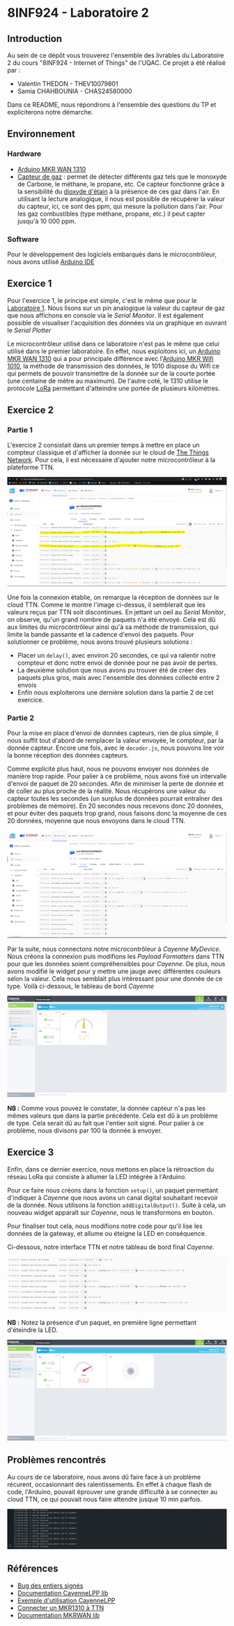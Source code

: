 # 8INF924 - Laboratoire 2
## Introduction
Au sein de ce dépôt vous trouverez l'ensemble des livrables du Laboratoire 2 du cours "8INF924 - Internet of Things" de l'UQAC. Ce projet a été réalisé par :

* Valentin THEDON - THEV10079801
* Samia CHAHBOUNIA - CHAS24580000

Dans ce README, nous répondrons à l'ensemble des questions du TP et expliciterons notre démarche.

## Environnement

### Hardware
* [Arduino MKR WAN 1310](https://docs.arduino.cc/hardware/mkr-wan-1310)
* [Capteur de gaz](https://wiki.dfrobot.com/Analog_Gas_Sensor_MQ9__SKU_SEN0134) : permet de détecter différents gaz tels que le monoxyde de Carbone, le méthane, le propane, etc. Ce capteur fonctionne grâce à la sensibilité du [dioxyde d'étain](https://fr.wikipedia.org/wiki/Dioxyde_d%27%C3%A9tain) à la présence de ces gaz dans l'air. En utilisant la lecture analogique, il nous est possible de récupérer la valeur du capteur, ici, ce sont des ppm, qui mesure la pollution dans l'air. Pour les gaz combustibles (type méthane, propane, etc.) il peut capter jusqu'à 10 000 ppm.
### Software
Pour le développement des logiciels embarqués dans le microcontrôleur, nous avons utilisé [Arduino IDE](https://wiki-content.arduino.cc/en/software)

## Exercice 1
Pour l'exercice 1, le principe est simple, c'est le même que pour le [Laboratoire 1](https://github.com/valentinthedon/8inf924_IoT_Lab1). Nous lisons sur un pin analogique la valeur du capteur de gaz que nous affichons en console via le *Serial Monitor*. Il est également possible de visualiser l'acquisition des données via un graphique en ouvrant le *Serial Plotter*

Le microcontrôleur utilisé dans ce laboratoire n'est pas le même que celui utilisé dans le premier laboratoire. En effet, nous exploitons ici, un [Arduino MKR WAN 1310](https://docs.arduino.cc/hardware/mkr-wan-1310) qui a pour principale différence avec l'[Arduino MKR Wifi 1010](https://docs.arduino.cc/hardware/mkr-wifi-1010), la méthode de transmission des données, le 1010 dispose du Wifi ce qui permets de pouvoir transmettre de la donnée sur de la courte portée (une centaine de mètre au maximum). De l'autre coté, le 1310 utilise le protocole [LoRa](https://lora-alliance.org/) permettant d'atteindre une portée de plusieurs kilomètres.

## Exercice 2

### Partie 1

L'exercice 2 consistait dans un premier temps à mettre en place un compteur classique et d'afficher la donnée sur le cloud de [The Things Network](https://nam1.cloud.thethings.network/). Pour cela, il est nécessaire d'ajouter notre microcontrôleur à la plateforme TTN.

![Affichage TTN de la reception du compteur](/exo2-1_TTN.PNG)

Une fois la connexion établie, on remarque la réception de données sur le cloud TTN. Comme le montre l'image ci-dessus, il semblerait que les valeurs reçus par TTN soit discontinues. En jettant un oeil au *Serial Monitor*, on observe, qu'un grand nombre de paquets n'a été envoyé. Cela est dû aux limites du microcontrôleur ainsi qu'à sa méthode de transmission, qui limite la bande passante et la cadence d'envoi des paquets. Pour solutionner ce problème, nous avons trouvé plusieurs solutions : 
* Placer un `delay()`, avec environ 20 secondes, ce qui va ralentir notre compteur et donc notre envoi de donnée pour ne pas avoir de pertes.
* La deuxième solution que nous avons pu trouver été de créer des paquets plus gros, mais avec l'ensemble des données collecté entre 2 envois
* Enfin nous exploiterons une dernière solution dans la partie 2 de cet exercice.

### Partie 2

Pour la mise en place d'envoi de données capteurs, rien de plus simple, il nous suffit tout d'abord de remplacer la valeur envoyée, le compteur, par la donnée capteur. Encore une fois, avec le `decoder.js`, nous pouvons lire voir la bonne réception des données capteurs.

Comme explicité plus haut, nous ne pouvons envoyer nos données de manière trop rapide. Pour palier à ce problème, nous avons fixé un intervalle d'envoi de paquet de 20 secondes. Afin de minimiser la perte de donnée et de coller au plus proche de la réalité. Nous récupérons une valeur du capteur toutes les secondes (un surplus de données pourrait entraîner des problèmes de mémoire). En 20 secondes nous recevons donc 20 données, et pour éviter des paquets trop grand, nous faisons donc la moyenne de ces 20 données, moyenne que nous envoyons dans le cloud TTN.

![Affichage TTN de la reception du compteur](/exo2_TTN.PNG)

Par la suite, nous connectons notre microcontrôleur à *Cayenne MyDevice*. Nous créons la connexion puis modifions les *Payload Formatters* dans TTN pour que les données soient compréhensibles pour *Cayenne*. De plus, nous avons modifié le widget pour y mettre une jauge avec différentes couleurs selon la valeur. Cela nous semblait plus intéressant pour une donnée de ce type. Voilà ci-dessous, le tableau de bord *Cayenne*

![Affichage TTN de la reception du compteur](/exo2_Cayenne.PNG)

**NB :** Comme vous pouvez le constater, la donnée capteur n'a pas les mêmes valeurs que dans la partie précédente. Cela est dû à un problème de type. Cela serait dû au fait que l'entier soit signé. Pour palier à ce problème, nous divisons par 100 la donnée à envoyer.

## Exercice 3

Enfin, dans ce dernier exercice, nous mettons en place la rétroaction du réseau LoRa qui consiste à allumer la LED intégrée à l'Arduino.

Pour ce faire nous créons dans la fonction `setup()`, un paquet permettant d'indiquer à *Cayenne* que nous avons un canal digital souhaitant recevoir de la donnée. Nous utilisons la fonction `addDigitalOutput()`. Suite à cela, un nouveau widget apparaît sur *Cayenne*, nous le transformons en bouton. 

Pour finaliser tout cela, nous modifions notre code pour qu'il lise les données de la gateway, et allume ou éteigne la LED en conséquence.

Ci-dessous, notre interface TTN et notre tableau de bord final *Cayenne*.

![Affichage TTN de la reception du compteur](/exo3_TTN.PNG)

**NB :** Notez la présence d'un paquet, en première ligne permettant d'éteindre la LED.

![Affichage TTN de la reception du compteur](/exo3_Cayenne.PNG)
## Problèmes rencontrés

Au cours de ce laboratoire, nous avons dû faire face à un problème récurent, occasionnant des ralentissements. En effet à chaque flash de code, l'Arduino, pouvait éprouver une grande difficulté à se connecter au cloud TTN, ce qui pouvait nous faire attendre jusque 10 min parfois.

![Bug Gateway](/gateway_bug.PNG)

## Références

- [Bug des entiers signés](https://www.thethingsnetwork.org/forum/t/cayenne-lpp-format-analog-data-wrong/14676)
- [Documentation CayenneLPP lib](https://docs.mydevices.com/docs/lorawan/cayenne-lpp)
- [Exemple d'utilisation CayenneLPP](https://www.thethingsnetwork.org/docs/devices/arduino/api/cayennelpp/)
- [Connecter un MKR1310 à TTN](https://docs.arduino.cc/tutorials/mkr-wan-1300/the-things-network)
- [Documentation MKRWAN lib](https://www.arduino.cc/reference/en/libraries/mkrwan/)